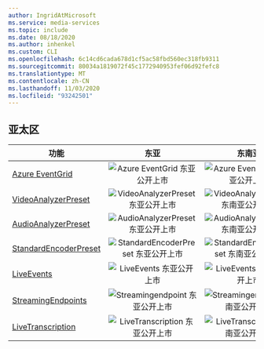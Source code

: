 ```yaml
---
author: IngridAtMicrosoft
ms.service: media-services
ms.topic: include
ms.date: 08/18/2020
ms.author: inhenkel
ms.custom: CLI
ms.openlocfilehash: 6c14cd6cada678d1cf5ac58fbd560ec318fb9311
ms.sourcegitcommit: 80034a1819072f45c1772940953fef06d92fefc8
ms.translationtype: MT
ms.contentlocale: zh-CN
ms.lasthandoff: 11/03/2020
ms.locfileid: "93242501"
---
```

<!--Feature availability in region-->
## <a name="asia-pacific"></a>亚太区

| 功能| 东亚 | 东南亚 |
| --- | :---: | :---: |
| [Azure EventGrid](../reacting-to-media-services-events.md) | ![Azure EventGrid 东亚公开上市](../media/azure-clouds-regions/ga.svg) | ![Azure EventGrid 东南亚公开上市](../media/azure-clouds-regions/ga.svg) |
| [VideoAnalyzerPreset](../analyzing-video-audio-files-concept.md) | ![ VideoAnalyzerPreset 东亚公开上市](../media/azure-clouds-regions/ga.svg) | ![VideoAnalyzerPreset 东南亚公开上市](../media/azure-clouds-regions/ga.svg) |
| [AudioAnalyzerPreset](../analyzing-video-audio-files-concept.md) | ![AudioAnalyzerPreset 东亚公开上市](../media/azure-clouds-regions/ga.svg) | ![ AudioAnalyzerPreset 东南亚公开上市](../media/azure-clouds-regions/ga.svg) |
| [StandardEncoderPreset](../encoding-concept.md) | ![StandardEncoderPreset 东亚公开上市](../media/azure-clouds-regions/ga.svg) | ![ StandardEncoderPreset 东南亚公开上市](../media/azure-clouds-regions/ga.svg) |
| [LiveEvents](../live-streaming-overview.md) | ![LiveEvents 东亚公开上市](../media/azure-clouds-regions/ga.svg) | ![LiveEvents 东南亚公开上市](../media/azure-clouds-regions/ga.svg) |
| [StreamingEndpoints](../streaming-endpoint-concept.md) | ![Streamingendpoint 东亚公开上市](../media/azure-clouds-regions/ga.svg) | ![Streamingendpoint 东南亚公开上市](../media/azure-clouds-regions/ga.svg) |
| [LiveTranscription](../live-transcription.md) | ![LiveTranscription 东亚公开上市](../media/azure-clouds-regions/ga.svg) | ![LiveTranscription 东南亚公开上市](../media/azure-clouds-regions/ga.svg) |
